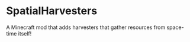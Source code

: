 # SpatialHarvesters
A Minecraft mod that adds harvesters that gather resources from space-time itself!
